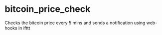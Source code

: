 # bitcoin_price_check
Checks the bitcoin price every 5 mins and sends a notification using web-hooks in ifttt
